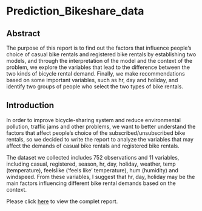 # Prediction_Bikeshare_data

## Abstract
The purpose of this report is to find out the factors that influence people’s choice of casual bike rentals and registered bike rentals by establishing two models, and through the interpretation of the model and the context of the problem, we explore the variables that lead to the difference between the two kinds of bicycle rental demand. Finally, we make recommendations based on some important variables, such as hr, day and holiday, and identify two groups of people who select the two types of bike rentals. 

## Introduction
In order to improve bicycle-sharing system and reduce environmental pollution, traffic jams and other problems, we want to better understand the factors that affect people’s choice of the subscribed/unsubscribed bike rentals, so we decided to write the report to analyze the variables that may affect the demands of casual bike rentals and registered bike rentals.

The dataset we collected includes 752 observations and 11 variables, including casual, registered, season, hr, day, holiday, weather, temp (temperature), feelslike (‘feels like’ temperature), hum (humidity) and windspeed. From these variables, I suggest that hr, day, holiday may be the main factors influencing different bike rental demands based on the context.

Please click [here](https://github.com/xqiao123/Prediction_Bikeshare_data/blob/main/bikeshare-Data%20Analysis%20Report.pdf) to view the complet report.
